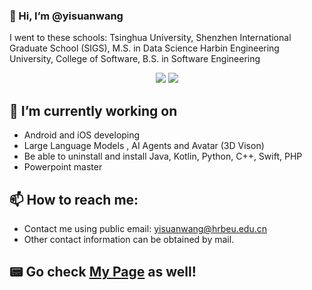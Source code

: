 ### 👋 Hi, I’m @yisuanwang

I went to these schools:
Tsinghua University, Shenzhen International Graduate School (SIGS), M.S. in Data Science
Harbin Engineering University, College of Software, B.S. in Software Engineering

<p align="center">
  <img src ="https://github-readme-stats.vercel.app/api?username=yisuanwang&show_icons=true&hide_border=true&include_all_commits=true&count_private=true">
  <img src ="https://github-readme-stats.vercel.app/api/top-langs/?username=yisuanwang&layout=compact&hide_border=true&langs_count=4&include_all_commits=true&count_private=true">
</p>

## 🔭 I’m currently working on 
* Android and iOS developing
* Large Language Models , AI Agents and Avatar (3D Vison)
* Be able to uninstall and install Java, Kotlin, Python, C++, Swift, PHP
* Powerpoint master

## 📫 How to reach me: 
* Contact me using public email: yisuanwang@hrbeu.edu.cn
* Other contact information can be obtained by mail.

## 📟 Go check [My Page](http://cjh.asia) as well!
